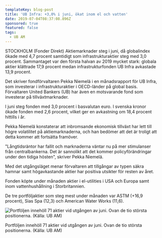 ```yaml
---
templateKey: blog-post
title: 'UB Infra: +3,0% i juni, ökat inom el och vatten'
date: 2019-07-04T08:37:08.896Z
sponsored: true
featured: false
tags:
  - UB AM
---
```

STOCKHOLM (Fonder Direkt) Aktiemarknader steg i juni, då globalindex ökade med 4,7 procent samtidigt som infrastrukturaktier steg med 3,0 procent. Sammantaget var den första halvan av 2019 mycket stark: globala aktier klättrade 17,9 procent medan infrastrukturfonden UB Infra avkastade 13,9 procent.



Det skriver fondförvaltaren Pekka Niemelä i en månadsrapport för UB Infra, som investerar i infrastrukturaktier i OECD-länder på global basis. Förvaltaren United Bankers (UB) har även en motsvarande fond som investerar på tillväxtmarknader.



I juni steg fonden med 3,0 procent i basvalutan euro. I svenska kronor ökade fonden med 2,6 procent, vilket ger en avkastning om 18,4 procent hittills i år.



Pekka Niemelä konstaterar att inbromsande ekonomisk tillväxt har lett till högre volatilitet på aktiemarknaderna, och han bedömer att det är troligt att detta kommer att fortsätta framöver.



"Långtidsräntor har fallit och marknaderna väntar nu på mer stimulanser från centralbankerna. Det är sannolikt att det kommer policyförändringar under den tidiga hösten", skriver Pekka Niemelä.



Med det utgångsläget menar förvaltaren att tillgångar av typen säkra hamnar samt högavkastande aktier har positiva utsikter för resten av året.



Fonden köpte under månaden aktier i el-utilities i USA och Europa samt inom vattenhushållning i Storbritannien.



De tre portföljaktier som steg mest under månaden var ASTM (+16,9 procent), Sias Spa (12,3) och American Water Works (11,6).

![Portföljen innehöll 71 aktier vid utgången av juni. Ovan de tio största positionerna. (Källa: UB AM)](/img/ub4jul.png)

<span class="image-caption">Portföljen innehöll 71 aktier vid utgången av juni. Ovan de tio största positionerna. (Källa: UB AM)</span>
